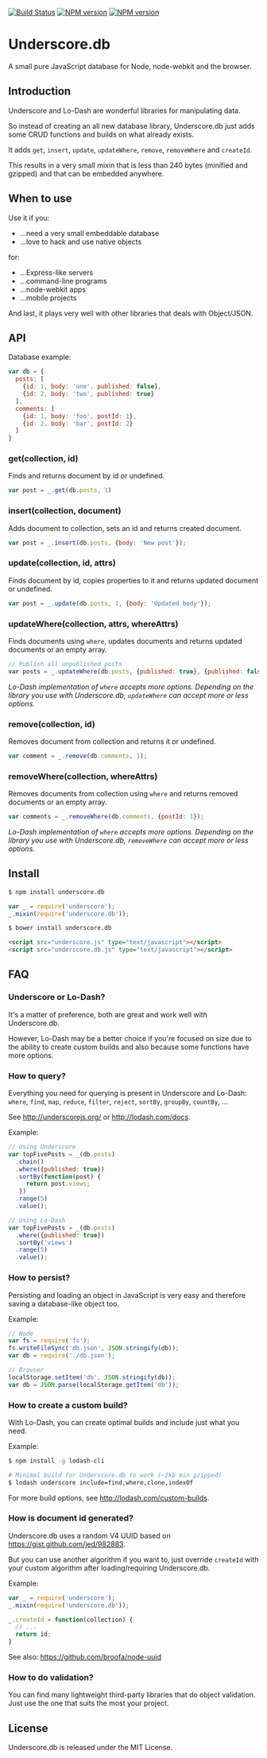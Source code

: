 [![Build Status](https://travis-ci.org/typicode/underscore.db.png)](https://travis-ci.org/typicode/underscore.db)
[![NPM version](https://badge.fury.io/js/underscore.db.png)](http://badge.fury.io/js/underscore.db)
[![NPM version](https://badge.fury.io/bo/underscore.db.png)](http://badge.fury.io/bo/underscore.db)

# Underscore.db

A small pure JavaScript database for Node, node-webkit and the browser.

## Introduction

Underscore and Lo-Dash are wonderful libraries for manipulating data.

So instead of creating an all new database library, Underscore.db just adds some CRUD functions and builds on what already exists.

It adds ```get```, ```insert```, ```update```, ```updateWhere```, ```remove```, ```removeWhere``` and ```createId```.

This results in a very small mixin that is less than 240 bytes (minified and gzipped) and that can be embedded anywhere.

## When to use

Use it if you:

* ...need a very small embeddable database
* ...love to hack and use native objects

for:

* ...Express-like servers
* ...command-line programs
* ...node-webkit apps
* ...mobile projects

And last, it plays very well with other libraries that deals with Object/JSON.

## API

Database example:

```javascript
var db = {
  posts: [
    {id: 1, body: 'one', published: false},
    {id: 2, body: 'two', published: true}
  ],
  comments: [
    {id: 1, body: 'foo', postId: 1},
    {id: 2, body: 'bar', postId: 2}
  ]
}
```

### get(collection, id)

Finds and returns document by id or undefined.

```javascript
var post = _.get(db.posts, 1)
```

### insert(collection, document)

Adds document to collection, sets an id and returns created document.

```javascript
var post = _.insert(db.posts, {body: 'New post'});
```

### update(collection, id, attrs)

Finds document by id, copies properties to it and returns updated document or undefined.

```javascript
var post = _.update(db.posts, 1, {body: 'Updated body'});
```

### updateWhere(collection, attrs, whereAttrs)

Finds documents using ```where```, updates documents and returns updated documents or an empty array.

```javascript
// Publish all unpublished posts
var posts = _.updateWhere(db.posts, {published: true}, {published: false});
```

_Lo-Dash implementation of ```where``` accepts more options. Depending on the library you use with Underscore.db, ```updateWhere``` can accept more or less options._

### remove(collection, id)

Removes document from collection and returns it or undefined.

```javascript
var comment = _.remove(db.comments, 1);
```

### removeWhere(collection, whereAttrs)

Removes documents from collection using ```where``` and returns removed documents or an empty array.

```javascript
var comments = _.removeWhere(db.comments, {postId: 1});
```

_Lo-Dash implementation of ```where``` accepts more options. Depending on the library you use with Underscore.db, ```removeWhere``` can accept more or less options._

## Install

```bash
$ npm install underscore.db
```

```javascript
var _ = require('underscore');
_.mixin(require('underscore.db'));
```

```bash
$ bower install underscore.db
```

```html
<script src="underscore.js" type="text/javascript"></script>
<script src="underscore.db.js" type="text/javascript"></script>
```

## FAQ

### Underscore or Lo-Dash?

It's a matter of preference, both are great and work well with Underscore.db.

However, Lo-Dash may be a better choice if you're focused on size due to the ability to create custom builds and also because some functions have more options.

### How to query?

Everything you need for querying is present in Underscore and Lo-Dash: ```where```, ```find```, ```map```, ```reduce```, ```filter```, ```reject```, ```sortBy```, ```groupBy```, ```countBy```, ...

See http://underscorejs.org/ or http://lodash.com/docs.

Example:

```javascript
// Using Underscore
var topFivePosts = _(db.posts)
  .chain()
  .where({published: true})
  .sortBy(function(post) {
     return post.views;   
   })
  .range(5)
  .value();

// Using Lo-Dash
var topFivePosts = _(db.posts)
  .where({published: true})
  .sortBy('views')
  .range(5)
  .value();
```

### How to persist?

Persisting and loading an object in JavaScript is very easy and therefore saving a database-like object too.

Example:

```javascript
// Node
var fs = require('fs');
fs.writeFileSync('db.json', JSON.stringify(db));
var db = require('./db.json');

// Browser
localStorage.setItem('db', JSON.stringify(db));
var db = JSON.parse(localStorage.getItem('db'));
```

### How to create a custom build?

With Lo-Dash, you can create optimal builds and include just what you need. 

Example:

```bash
$ npm install -g lodash-cli

# Minimal build for Underscore.db to work (~2kb min gzipped)
$ lodash underscore include=find,where,clone,indexOf
```

For more build options, see http://lodash.com/custom-builds.

### How is document id generated?

Underscore.db uses a random V4 UUID based on https://gist.github.com/jed/982883. 

But you can use another algorithm if you want to, just override ```createId``` with your custom algorithm after loading/requiring Underscore.db.

Example:

```javascript
var _ = require('underscore');
_.mixin(require('underscore.db'));

_.createId = function(collection) {
  // ...
  return id;
}
```

See also: https://github.com/broofa/node-uuid

### How to do validation?

You can find many lightweight third-party libraries that do object validation. Just use the one that suits the most your project.

## License

Underscore.db is released under the MIT License.
